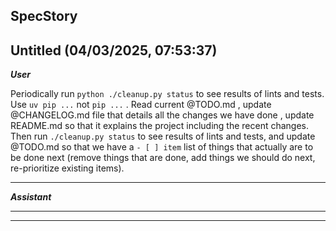 ## SpecStory

## Untitled (04/03/2025, 07:53:37)

_**User**_

Periodically run `python ./cleanup.py status` to see results of lints and tests. Use `uv pip ...` not `pip ...` . Read current @TODO.md , update @CHANGELOG.md file that details all the changes we have done , update README.md so that it explains the project including the recent changes. Then run `./cleanup.py status` to see results of lints and tests, and update @TODO.md so that we have a `- [ ] item` list of things that actually are to be done next (remove things that are done, add things we should do next, re-prioritize existing items). 

---

_**Assistant**_



---



---

